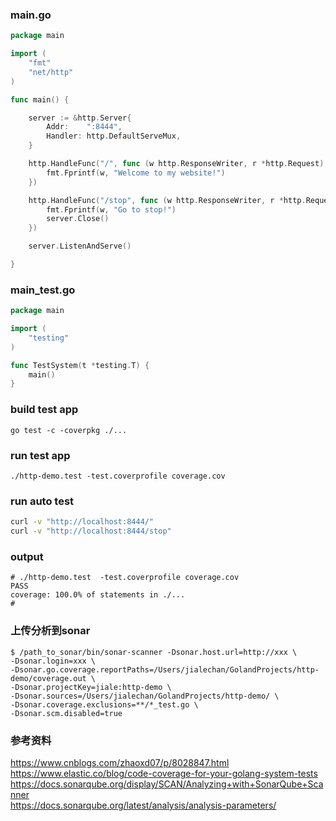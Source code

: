 ### main.go
```go
package main

import (
	"fmt"
	"net/http"
)

func main() {

	server := &http.Server{
		Addr:    ":8444",
		Handler: http.DefaultServeMux,
	}

	http.HandleFunc("/", func (w http.ResponseWriter, r *http.Request) {
		fmt.Fprintf(w, "Welcome to my website!")
	})

	http.HandleFunc("/stop", func (w http.ResponseWriter, r *http.Request) {
		fmt.Fprintf(w, "Go to stop!")
		server.Close()
	})

	server.ListenAndServe()

}
```
### main_test.go
```go
package main

import (
	"testing"
)

func TestSystem(t *testing.T) {
	main()
}
```
### build test app
```shell
go test -c -coverpkg ./...
```
### run test app
```shell
./http-demo.test -test.coverprofile coverage.cov
```
### run auto test 
```bash
curl -v "http://localhost:8444/"
curl -v "http://localhost:8444/stop"
```
### output
```shell
# ./http-demo.test  -test.coverprofile coverage.cov
PASS
coverage: 100.0% of statements in ./...
#
```
### 上传分析到sonar
```shell
$ /path_to_sonar/bin/sonar-scanner -Dsonar.host.url=http://xxx \
-Dsonar.login=xxx \
-Dsonar.go.coverage.reportPaths=/Users/jialechan/GolandProjects/http-demo/coverage.out \
-Dsonar.projectKey=jiale:http-demo \
-Dsonar.sources=/Users/jialechan/GolandProjects/http-demo/ \
-Dsonar.coverage.exclusions=**/*_test.go \
-Dsonar.scm.disabled=true
```

### 参考资料
https://www.cnblogs.com/zhaoxd07/p/8028847.html  
https://www.elastic.co/blog/code-coverage-for-your-golang-system-tests   
https://docs.sonarqube.org/display/SCAN/Analyzing+with+SonarQube+Scanner   
https://docs.sonarqube.org/latest/analysis/analysis-parameters/
